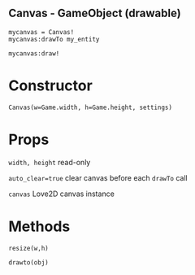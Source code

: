 ## Canvas - GameObject (drawable)

```
mycanvas = Canvas!
mycanvas:drawTo my_entity

mycanvas:draw!
```

# Constructor

`Canvas(w=Game.width, h=Game.height, settings)`

# Props

`width, height` read-only

`auto_clear=true` clear canvas before each `drawTo` call

`canvas` Love2D canvas instance

# Methods

`resize(w,h)`

`drawto(obj)`